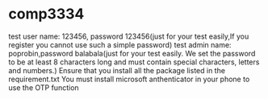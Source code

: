 # comp3334
test user name: 123456, password 123456(just for your test easily,If you register you cannot use such a simple password)
test admin name: poprobin,password balabala(just for your test easily. We set the password to be at least 8 characters long and must contain special characters, letters and numbers.)
Ensure that you install all the package listed in the requirement.txt
You must install microsoft anthenticator in your phone to use the OTP function